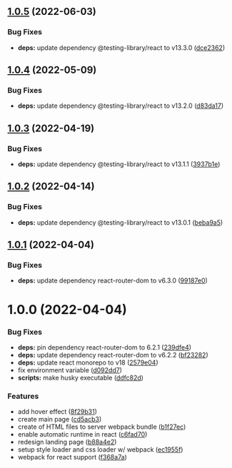 ## [1.0.5](https://github.com/fariasmateuss/webpack-setup-for-react/compare/v1.0.4...v1.0.5) (2022-06-03)


### Bug Fixes

* **deps:** update dependency @testing-library/react to v13.3.0 ([dce2362](https://github.com/fariasmateuss/webpack-setup-for-react/commit/dce2362faf52c4f8bd41b834a82a30fef3ca0f4b))

## [1.0.4](https://github.com/fariasmateuss/webpack-setup-for-react/compare/v1.0.3...v1.0.4) (2022-05-09)


### Bug Fixes

* **deps:** update dependency @testing-library/react to v13.2.0 ([d83da17](https://github.com/fariasmateuss/webpack-setup-for-react/commit/d83da173d06076342482e8540b9448b1708ffc4e))

## [1.0.3](https://github.com/fariasmateuss/webpack-setup-for-react/compare/v1.0.2...v1.0.3) (2022-04-19)


### Bug Fixes

* **deps:** update dependency @testing-library/react to v13.1.1 ([3937b1e](https://github.com/fariasmateuss/webpack-setup-for-react/commit/3937b1e79d89cae16376d1f5cf2821d87ffc8fc4))

## [1.0.2](https://github.com/fariasmateuss/webpack-setup-for-react/compare/v1.0.1...v1.0.2) (2022-04-14)


### Bug Fixes

* **deps:** update dependency @testing-library/react to v13.0.1 ([beba9a5](https://github.com/fariasmateuss/webpack-setup-for-react/commit/beba9a54567c7ceedcbecd5bd522ebd08c57f5f2))

## [1.0.1](https://github.com/fariasmateuss/webpack-setup-for-react/compare/v1.0.0...v1.0.1) (2022-04-04)


### Bug Fixes

* **deps:** update dependency react-router-dom to v6.3.0 ([99187e0](https://github.com/fariasmateuss/webpack-setup-for-react/commit/99187e08789f8c2e61833047698d155e463dfa65))

# 1.0.0 (2022-04-04)


### Bug Fixes

* **deps:** pin dependency react-router-dom to 6.2.1 ([239dfe4](https://github.com/fariasmateuss/webpack-setup-for-react/commit/239dfe47d6542a3fcd6e5567e60829575557d749))
* **deps:** update dependency react-router-dom to v6.2.2 ([bf23282](https://github.com/fariasmateuss/webpack-setup-for-react/commit/bf232821d1aa6a5d59d7edaf1e97359f652c1df0))
* **deps:** update react monorepo to v18 ([2579e04](https://github.com/fariasmateuss/webpack-setup-for-react/commit/2579e043cf453c1e79d3361c9086b83bc4538f5b))
* fix environment variable ([d092dd7](https://github.com/fariasmateuss/webpack-setup-for-react/commit/d092dd73ef28ee745a12ecad49edcaf49f8a3de9))
* **scripts:** make husky executable ([ddfc82d](https://github.com/fariasmateuss/webpack-setup-for-react/commit/ddfc82d915916846a79e8ae3659b927df1b668d6))


### Features

* add hover effect ([8f29b31](https://github.com/fariasmateuss/webpack-setup-for-react/commit/8f29b31e8669cdae751132b18bc6d4ec0a53c042))
* create main page ([cd5acb3](https://github.com/fariasmateuss/webpack-setup-for-react/commit/cd5acb3987b0aabe5c2a41f28fc4e71dae3c176c))
* create of HTML files to server webpack bundle ([b1f27ec](https://github.com/fariasmateuss/webpack-setup-for-react/commit/b1f27ec58a334e4f8bd7a6551f1a77293836070c))
* enable automatic runtime in react ([c6fad70](https://github.com/fariasmateuss/webpack-setup-for-react/commit/c6fad70b7954b2cbe0c5836c1d279dfdb243aa43))
* redesign landing page ([b88a4e2](https://github.com/fariasmateuss/webpack-setup-for-react/commit/b88a4e265c19b3f250efbddedf969db3d7025618))
* setup style loader and css loader w/ webpack ([ec1955f](https://github.com/fariasmateuss/webpack-setup-for-react/commit/ec1955fa3ba4e6ee6447a60b170da54ae4ba74cf))
* webpack for react support ([f368a7a](https://github.com/fariasmateuss/webpack-setup-for-react/commit/f368a7a9897eabfcf1db171f088cf62f5d91082b))
